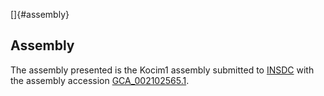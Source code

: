 []{#assembly}

Assembly
--------

The assembly presented is the Kocim1 assembly submitted to
[INSDC](http://www.insdc.org) with the assembly accession
[GCA\_002102565.1](http://www.ebi.ac.uk/ena/data/view/GCA_002102565.1).
